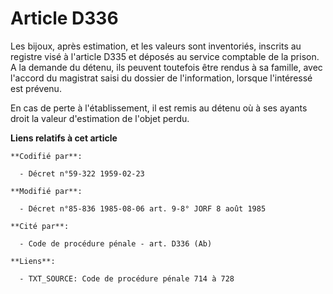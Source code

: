 # Article D336

Les bijoux, après estimation, et les valeurs sont inventoriés, inscrits au registre visé à l'article D335 et déposés au
service comptable de la prison. A la demande du détenu, ils peuvent toutefois être rendus à sa famille, avec l'accord du
magistrat saisi du dossier de l'information, lorsque l'intéressé est prévenu.

En cas de perte à l'établissement, il est remis au détenu où à ses ayants droit la valeur d'estimation de l'objet perdu.

**Liens relatifs à cet article**

	**Codifié par**:

	  - Décret n°59-322 1959-02-23

	**Modifié par**:

	  - Décret n°85-836 1985-08-06 art. 9-8° JORF 8 août 1985

	**Cité par**:

	  - Code de procédure pénale - art. D336 (Ab)

	**Liens**:

	  - TXT_SOURCE: Code de procédure pénale 714 à 728
